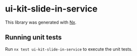# ui-kit-slide-in-service

This library was generated with [Nx](https://nx.dev).

## Running unit tests

Run `nx test ui-kit-slide-in-service` to execute the unit tests.
